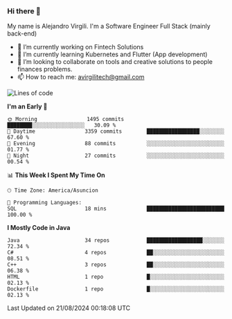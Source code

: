 ### Hi there 👋

My name is Alejandro Virgili. I'm a Software Engineer Full Stack (mainly back-end)


- 🔭 I’m currently working on Fintech Solutions
- 🌱 I’m currently learning Kubernetes and Flutter (App development)
- 👯 I’m looking to collaborate on tools and creative solutions to people finances problems.
- 📫 How to reach me: avirgilitech@gmail.com
  
<!--START_SECTION:waka-->
![Lines of code](https://img.shields.io/badge/From%20Hello%20World%20I%27ve%20Written-563.2%20thousand%20lines%20of%20code-blue)

**I'm an Early 🐤** 

```text
🌞 Morning                1495 commits        ████████░░░░░░░░░░░░░░░░░   30.09 % 
🌆 Daytime                3359 commits        █████████████████░░░░░░░░   67.60 % 
🌃 Evening                88 commits          ░░░░░░░░░░░░░░░░░░░░░░░░░   01.77 % 
🌙 Night                  27 commits          ░░░░░░░░░░░░░░░░░░░░░░░░░   00.54 % 
```


📊 **This Week I Spent My Time On** 

```text
🕑︎ Time Zone: America/Asuncion

💬 Programming Languages: 
SQL                      18 mins             █████████████████████████   100.00 % 
```

**I Mostly Code in Java** 

```text
Java                     34 repos            ██████████████████░░░░░░░   72.34 % 
C#                       4 repos             ██░░░░░░░░░░░░░░░░░░░░░░░   08.51 % 
C++                      3 repos             ██░░░░░░░░░░░░░░░░░░░░░░░   06.38 % 
HTML                     1 repo              █░░░░░░░░░░░░░░░░░░░░░░░░   02.13 % 
Dockerfile               1 repo              █░░░░░░░░░░░░░░░░░░░░░░░░   02.13 % 
```




 Last Updated on 21/08/2024 00:18:08 UTC
<!--END_SECTION:waka-->
